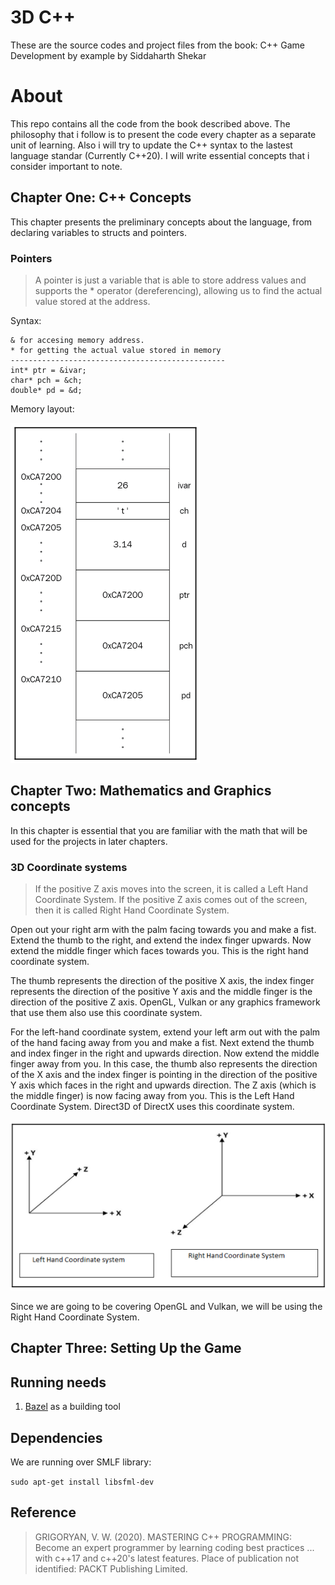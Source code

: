 # 3D C++

These are the source codes and project files from the book: C++ Game Development by example by Siddaharth Shekar

# About

This repo contains all the code from the book described above. The philosophy that i follow is to present the code every chapter as a separate unit of learning. Also i will try to update the C++ syntax to the lastest language standar (Currently C++20). I will write essential concepts that i consider important to note.

## Chapter One: C++ Concepts
This chapter presents the preliminary concepts about the language, from declaring variables to structs and pointers.

### Pointers

> A pointer is just a variable that is able to store address values and supports the * operator (dereferencing), allowing us to find the actual value stored at the address.

Syntax: 
```
& for accesing memory address.
* for getting the actual value stored in memory
------------------------------------------------
int* ptr = &ivar;
char* pch = &ch;
double* pd = &d;
```
Memory layout:

![](docs/img/ch01/1-1.png)

## Chapter Two: Mathematics and Graphics concepts
In this chapter is essential that you are familiar with the math that will be used for the projects in later chapters.

### 3D Coordinate systems

>If the positive Z axis moves into the screen, it is called a Left Hand Coordinate System. If the positive Z axis comes out of the screen, then it is called Right Hand Coordinate System.

Open out your right arm with the palm facing towards you and make a fist. Extend the thumb to the right, and extend the index finger upwards. Now extend the middle finger
which faces towards you. This is the right hand coordinate system.

The thumb represents the direction of the positive X axis, the index finger represents the direction of the positive Y axis and the middle finger is the direction of the positive Z axis.
OpenGL, Vulkan or any graphics framework that use them also use this coordinate system.

For the left-hand coordinate system, extend your left arm out with the palm of the hand facing away from you and make a fist. Next extend the thumb and index finger in the right and upwards direction. Now extend the middle finger away from you. In this case, the thumb also represents the direction of the X axis and the index finger is pointing in the direction of the positive Y axis which faces in the right and upwards direction. The Z axis (which is the middle finger) is now facing away from you. This is the Left Hand Coordinate System. Direct3D of DirectX uses this coordinate system.

![](docs/img/ch02/2-1.png)

Since we are going to be covering OpenGL and Vulkan, we will be using
the Right Hand Coordinate System.

## Chapter Three: Setting Up the Game


## Running needs

1. [Bazel](https://bazel.build/) as a building tool

## Dependencies

We are running over SMLF library:

`sudo apt-get install libsfml-dev`

## Reference

> GRIGORYAN, V. W. (2020). MASTERING C++ PROGRAMMING: Become an expert programmer by learning coding best practices ... with c++17 and c++20's latest features. Place of publication not identified: PACKT Publishing Limited.